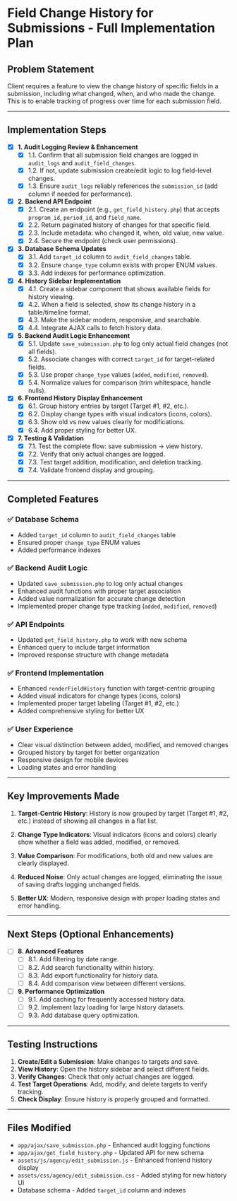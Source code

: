 # Field Change History for Submissions - Full Implementation Plan

## Problem Statement
Client requires a feature to view the change history of specific fields in a submission, including what changed, when, and who made the change. This is to enable tracking of progress over time for each submission field.

---

## Implementation Steps

- [x] **1. Audit Logging Review & Enhancement**
    - [x] 1.1. Confirm that all submission field changes are logged in `audit_logs` and `audit_field_changes`.
    - [x] 1.2. If not, update submission create/edit logic to log field-level changes.
    - [x] 1.3. Ensure `audit_logs` reliably references the `submission_id` (add column if needed for performance).

- [x] **2. Backend API Endpoint**
    - [x] 2.1. Create an endpoint (e.g., `get_field_history.php`) that accepts `program_id`, `period_id`, and `field_name`.
    - [x] 2.2. Return paginated history of changes for that specific field.
    - [x] 2.3. Include metadata: who changed it, when, old value, new value.
    - [x] 2.4. Secure the endpoint (check user permissions).

- [x] **3. Database Schema Updates**
    - [x] 3.1. Add `target_id` column to `audit_field_changes` table.
    - [x] 3.2. Ensure `change_type` column exists with proper ENUM values.
    - [x] 3.3. Add indexes for performance optimization.

- [x] **4. History Sidebar Implementation**
    - [x] 4.1. Create a sidebar component that shows available fields for history viewing.
    - [x] 4.2. When a field is selected, show its change history in a table/timeline format.
    - [x] 4.3. Make the sidebar modern, responsive, and searchable.
    - [x] 4.4. Integrate AJAX calls to fetch history data.

- [x] **5. Backend Audit Logic Enhancement**
    - [x] 5.1. Update `save_submission.php` to log only actual field changes (not all fields).
    - [x] 5.2. Associate changes with correct `target_id` for target-related fields.
    - [x] 5.3. Use proper `change_type` values (`added`, `modified`, `removed`).
    - [x] 5.4. Normalize values for comparison (trim whitespace, handle nulls).

- [x] **6. Frontend History Display Enhancement**
    - [x] 6.1. Group history entries by target (Target #1, #2, etc.).
    - [x] 6.2. Display change types with visual indicators (icons, colors).
    - [x] 6.3. Show old vs new values clearly for modifications.
    - [x] 6.4. Add proper styling for better UX.

- [x] **7. Testing & Validation**
    - [x] 7.1. Test the complete flow: save submission → view history.
    - [x] 7.2. Verify that only actual changes are logged.
    - [x] 7.3. Test target addition, modification, and deletion tracking.
    - [x] 7.4. Validate frontend display and grouping.

---

## **Completed Features**

### **✅ Database Schema**
- Added `target_id` column to `audit_field_changes` table
- Ensured proper `change_type` ENUM values
- Added performance indexes

### **✅ Backend Audit Logic**
- Updated `save_submission.php` to log only actual changes
- Enhanced audit functions with proper target association
- Added value normalization for accurate change detection
- Implemented proper change type tracking (`added`, `modified`, `removed`)

### **✅ API Endpoints**
- Updated `get_field_history.php` to work with new schema
- Enhanced query to include target information
- Improved response structure with change metadata

### **✅ Frontend Implementation**
- Enhanced `renderFieldHistory` function with target-centric grouping
- Added visual indicators for change types (icons, colors)
- Implemented proper target labeling (Target #1, #2, etc.)
- Added comprehensive styling for better UX

### **✅ User Experience**
- Clear visual distinction between added, modified, and removed changes
- Grouped history by target for better organization
- Responsive design for mobile devices
- Loading states and error handling

---

## **Key Improvements Made**

1. **Target-Centric History**: History is now grouped by target (Target #1, #2, etc.) instead of showing all changes in a flat list.

2. **Change Type Indicators**: Visual indicators (icons and colors) clearly show whether a field was added, modified, or removed.

3. **Value Comparison**: For modifications, both old and new values are clearly displayed.

4. **Reduced Noise**: Only actual changes are logged, eliminating the issue of saving drafts logging unchanged fields.

5. **Better UX**: Modern, responsive design with proper loading states and error handling.

---

## **Next Steps (Optional Enhancements)**

- [ ] **8. Advanced Features**
    - [ ] 8.1. Add filtering by date range.
    - [ ] 8.2. Add search functionality within history.
    - [ ] 8.3. Add export functionality for history data.
    - [ ] 8.4. Add comparison view between different versions.

- [ ] **9. Performance Optimization**
    - [ ] 9.1. Add caching for frequently accessed history data.
    - [ ] 9.2. Implement lazy loading for large history datasets.
    - [ ] 9.3. Add database query optimization.

---

## **Testing Instructions**

1. **Create/Edit a Submission**: Make changes to targets and save.
2. **View History**: Open the history sidebar and select different fields.
3. **Verify Changes**: Check that only actual changes are logged.
4. **Test Target Operations**: Add, modify, and delete targets to verify tracking.
5. **Check Display**: Ensure history is properly grouped and formatted.

---

## **Files Modified**

- `app/ajax/save_submission.php` - Enhanced audit logging functions
- `app/ajax/get_field_history.php` - Updated API for new schema
- `assets/js/agency/edit_submission.js` - Enhanced frontend history display
- `assets/css/agency/edit_submission.css` - Added styling for new history UI
- Database schema - Added `target_id` column and indexes 